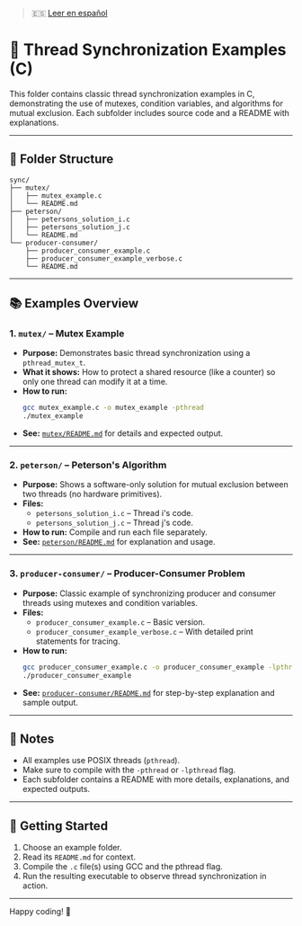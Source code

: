 > 🇪🇸 [Leer en español](README.es.md)

# 🔗 Thread Synchronization Examples (C)

This folder contains classic thread synchronization examples in C, demonstrating the use of mutexes, condition variables, and algorithms for mutual exclusion. Each subfolder includes source code and a README with explanations.

---

## 📁 Folder Structure

```
sync/
├── mutex/
│   ├── mutex_example.c
│   └── README.md
├── peterson/
│   ├── petersons_solution_i.c
│   ├── petersons_solution_j.c
│   └── README.md
└── producer-consumer/
    ├── producer_consumer_example.c
    ├── producer_consumer_example_verbose.c
    └── README.md
```

---

## 📚 Examples Overview

### 1. `mutex/` – Mutex Example

- **Purpose:** Demonstrates basic thread synchronization using a `pthread_mutex_t`.
- **What it shows:** How to protect a shared resource (like a counter) so only one thread can modify it at a time.
- **How to run:**
  ```bash
  gcc mutex_example.c -o mutex_example -pthread
  ./mutex_example
  ```
- **See:** [`mutex/README.md`](mutex/README.md) for details and expected output.

---

### 2. `peterson/` – Peterson's Algorithm

- **Purpose:** Shows a software-only solution for mutual exclusion between two threads (no hardware primitives).
- **Files:**
  - `petersons_solution_i.c` – Thread i's code.
  - `petersons_solution_j.c` – Thread j's code.
- **How to run:** Compile and run each file separately.
- **See:** [`peterson/README.md`](peterson/README.md) for explanation and usage.

---

### 3. `producer-consumer/` – Producer-Consumer Problem

- **Purpose:** Classic example of synchronizing producer and consumer threads using mutexes and condition variables.
- **Files:**
  - `producer_consumer_example.c` – Basic version.
  - `producer_consumer_example_verbose.c` – With detailed print statements for tracing.
- **How to run:**
  ```bash
  gcc producer_consumer_example.c -o producer_consumer_example -lpthread
  ./producer_consumer_example
  ```
- **See:** [`producer-consumer/README.md`](producer-consumer/README.md) for step-by-step explanation and sample output.

---

## 📝 Notes

- All examples use POSIX threads (`pthread`).
- Make sure to compile with the `-pthread` or `-lpthread` flag.
- Each subfolder contains a README with more details, explanations, and expected outputs.

---

## 🚀 Getting Started

1. Choose an example folder.
2. Read its `README.md` for context.
3. Compile the `.c` file(s) using GCC and the pthread flag.
4. Run the resulting executable to observe thread synchronization in action.

---

Happy coding! 🧵
